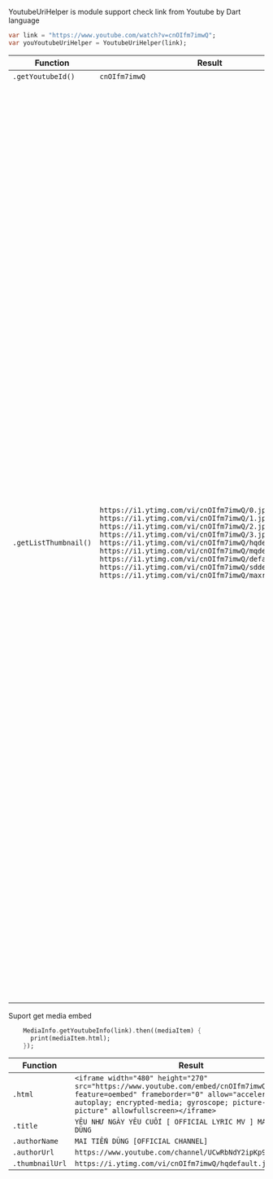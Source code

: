 YoutubeUriHelper is module support check link from Youtube by Dart language 

```dart
var link = "https://www.youtube.com/watch?v=cnOIfm7imwQ";
var youYoutubeUriHelper = YoutubeUriHelper(link);
```

| Function      | Result      |  Note      |
| ------------- |-------------| -------------| 
| `.getYoutubeId()` |`cnOIfm7imwQ`| youtube id | 
| `.getListThumbnail()` |`https://i1.ytimg.com/vi/cnOIfm7imwQ/0.jpg, https://i1.ytimg.com/vi/cnOIfm7imwQ/1.jpg, https://i1.ytimg.com/vi/cnOIfm7imwQ/2.jpg, https://i1.ytimg.com/vi/cnOIfm7imwQ/3.jpg, https://i1.ytimg.com/vi/cnOIfm7imwQ/hqdefault.jpg, https://i1.ytimg.com/vi/cnOIfm7imwQ/mqdefault.jpg, https://i1.ytimg.com/vi/cnOIfm7imwQ/default.jpg, https://i1.ytimg.com/vi/cnOIfm7imwQ/sddefault.jpg, https://i1.ytimg.com/vi/cnOIfm7imwQ/maxresdefault.jpg`| <img src="https://i1.ytimg.com/vi/cnOIfm7imwQ/0.jpg" width = 200></br><img src="https://i1.ytimg.com/vi/cnOIfm7imwQ/1.jpg" width = 200></br><img src="https://i1.ytimg.com/vi/cnOIfm7imwQ/2.jpg" width = 200></br><img src="https://i1.ytimg.com/vi/cnOIfm7imwQ/3.jpg" width = 200></br><img src="https://i1.ytimg.com/vi/cnOIfm7imwQ/hqdefault.jpg" width = 200></br><img src="https://i1.ytimg.com/vi/cnOIfm7imwQ/mqdefault.jpg" width = 200></br><img src="https://i1.ytimg.com/vi/cnOIfm7imwQ/default.jpg" width = 200></br><img src="https://i1.ytimg.com/vi/cnOIfm7imwQ/sddefault.jpg" width = 200></br><img src="https://i1.ytimg.com/vi/cnOIfm7imwQ/maxresdefault.jpg" width = 200>| 

Suport get media embed

```dart
    MediaInfo.getYoutubeInfo(link).then((mediaItem) {
      print(mediaItem.html);
    });
```
| Function      | Result      | 
| ------------- |-------------|
| `.html` |`<iframe width="480" height="270" src="https://www.youtube.com/embed/cnOIfm7imwQ?feature=oembed" frameborder="0" allow="accelerometer; autoplay; encrypted-media; gyroscope; picture-in-picture" allowfullscreen></iframe>`|
| `.title` |`YÊU NHƯ NGÀY YÊU CUỐI [ OFFICIAL LYRIC MV ] MAI TIẾN DŨNG`|
| `.authorName` |`MAI TIẾN DŨNG [OFFICIAL CHANNEL]`|
| `.authorUrl` |`https://www.youtube.com/channel/UCwRbNdY2ipKp9MU_BpbTjeQ`|
| `.thumbnailUrl` |`https://i.ytimg.com/vi/cnOIfm7imwQ/hqdefault.jpg`|



